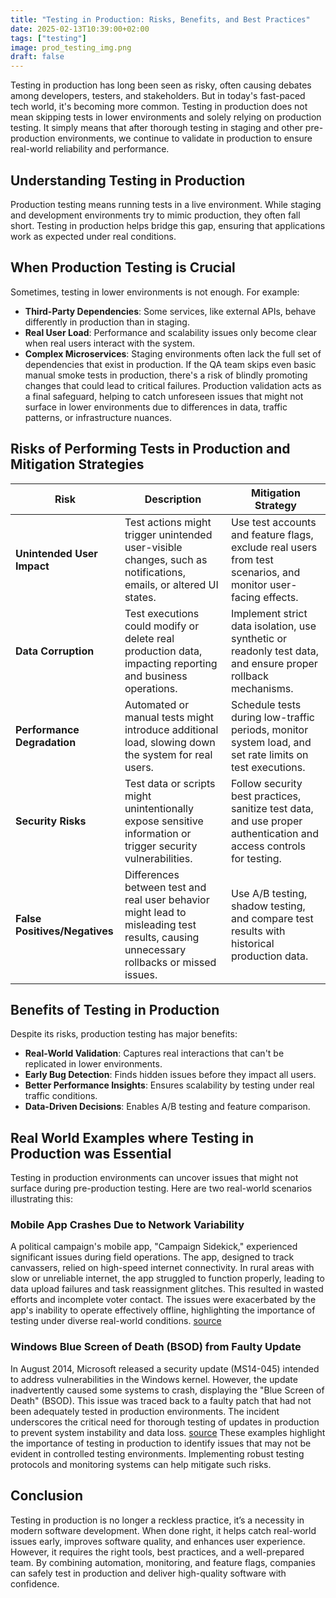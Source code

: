 ```yaml
---
title: "Testing in Production: Risks, Benefits, and Best Practices"
date: 2025-02-13T10:39:00+02:00
tags: ["testing"]
image: prod_testing_img.png
draft: false
---
```

Testing in production has long been seen as risky, often causing debates among developers, testers, and stakeholders.
But in today's fast-paced tech world, it's becoming more common. Testing in production does not mean skipping tests in
lower environments and solely relying on production testing. It simply means that after thorough testing in staging and
other pre-production environments, we continue to validate in production to ensure real-world reliability and
performance.

## Understanding Testing in Production

Production testing means running tests in a live environment. While staging and development environments try to mimic
production, they often fall short. Testing in production helps bridge this gap, ensuring that applications work as
expected under real conditions.

## When Production Testing is Crucial

Sometimes, testing in lower environments is not enough. For example:

- **Third-Party Dependencies**: Some services, like external APIs, behave differently in production than in staging.
- **Real User Load**: Performance and scalability issues only become clear when real users interact with the system.
- **Complex Microservices**: Staging environments often lack the full set of dependencies that exist in production.
If the QA team skips even basic manual smoke tests in production, there's a risk of blindly promoting changes that could
lead to critical failures. Production validation acts as a final safeguard, helping to catch unforeseen issues that
might not surface in lower environments due to differences in data, traffic patterns, or infrastructure nuances.

## Risks of Performing Tests in Production and Mitigation Strategies

| **Risk**                  | **Description** | **Mitigation Strategy** |  
|---------------------------|---------------|--------------------------|  
| **Unintended User Impact** | Test actions might trigger unintended user-visible changes, such as notifications, emails, or altered UI states. | Use test accounts and feature flags, exclude real users from test scenarios, and monitor user-facing effects. |  
| **Data Corruption**        | Test executions could modify or delete real production data, impacting reporting and business operations. | Implement strict data isolation, use synthetic or readonly test data, and ensure proper rollback mechanisms. |  
| **Performance Degradation** | Automated or manual tests might introduce additional load, slowing down the system for real users. | Schedule tests during low-traffic periods, monitor system load, and set rate limits on test executions. |  
| **Security Risks**         | Test data or scripts might unintentionally expose sensitive information or trigger security vulnerabilities. | Follow security best practices, sanitize test data, and use proper authentication and access controls for testing. |  
| **False Positives/Negatives** | Differences between test and real user behavior might lead to misleading test results, causing unnecessary rollbacks or missed issues. | Use A/B testing, shadow testing, and compare test results with historical production data. |  

## Benefits of Testing in Production

Despite its risks, production testing has major benefits:

- **Real-World Validation**: Captures real interactions that can't be replicated in lower environments.
- **Early Bug Detection**: Finds hidden issues before they impact all users.
- **Better Performance Insights**: Ensures scalability by testing under real traffic conditions.
- **Data-Driven Decisions**: Enables A/B testing and feature comparison.

## Real World Examples where Testing in Production was Essential

Testing in production environments can uncover issues that might not surface during pre-production testing. Here are two
real-world scenarios illustrating this:

### Mobile App Crashes Due to Network Variability

A political campaign's mobile app, "Campaign Sidekick," experienced significant issues during field operations. The app,
designed to track canvassers, relied on high-speed internet connectivity. In rural areas with slow or unreliable
internet, the app struggled to function properly, leading to data upload failures and task reassignment glitches. This
resulted in wasted efforts and incomplete voter contact. The issues were exacerbated by the app's inability to operate
effectively offline, highlighting the importance of testing under diverse real-world conditions.
[source](https://www.tothenew.com/blog/how-network-variability-impacts-mobile-applications)

### Windows Blue Screen of Death (BSOD) from Faulty Update

In August 2014, Microsoft released a security update (MS14-045) intended to address vulnerabilities in the Windows
kernel. However, the update inadvertently caused some systems to crash, displaying the "Blue Screen of Death" (BSOD).
This issue was traced back to a faulty patch that had not been adequately tested in production environments. The
incident underscores the critical need for thorough testing of updates in production to prevent system instability and
data loss. [source](https://testrigor.com/blog/microsofts-blue-screen-of-death/)
These examples highlight the importance of testing in production to identify issues that may not be evident in
controlled testing environments. Implementing robust testing protocols and monitoring systems can help mitigate such
risks.

## Conclusion

Testing in production is no longer a reckless practice, it’s a necessity in modern software development. When done
right, it helps catch real-world issues early, improves software quality, and enhances user experience. However, it
requires the right tools, best practices, and a well-prepared team.
By combining automation, monitoring, and feature flags, companies can safely test in production and deliver high-quality
software with confidence.
